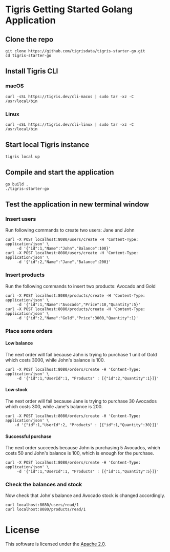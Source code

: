 # Tigris Getting Started Golang Application

## Clone the repo

```shell
git clone https://github.com/tigrisdata/tigris-starter-go.git
cd tigris-starter-go
```

## Install Tigris CLI

### macOS
```shell
curl -sSL https://tigris.dev/cli-macos | sudo tar -xz -C /usr/local/bin
```

### Linux
```shell
curl -sSL https://tigris.dev/cli-linux | sudo tar -xz -C /usr/local/bin
```

## Start local Tigris instance
```shell
tigris local up
```

## Compile and start the application
```shell
go build .
./tigris-starter-go
```

## Test the application in new terminal window

### Insert users

Run following commands to create two users: Jane and John

```shell
curl -X POST localhost:8080/users/create -H 'Content-Type: application/json' \
	 -d '{"id":1,"Name":"John","Balance":100}'
curl -X POST localhost:8080/users/create -H 'Content-Type: application/json' \
	 -d '{"id":2,"Name":"Jane","Balance":200}'
```

### Insert products

Run the following commands to insert two products: Avocado and Gold

```shell
curl -X POST localhost:8080/products/create -H 'Content-Type: application/json' \
	 -d '{"id":1,"Name":"Avocado","Price":10,"Quantity":5}'
curl -X POST localhost:8080/products/create -H 'Content-Type: application/json' \
	 -d '{"id":2,"Name":"Gold","Price":3000,"Quantity":1}'
```

### Place some orders

#### Low balance

The next order will fail because John is trying to purchase 1 unit of Gold which costs 3000,
while John's balance is 100.

```shell
curl -X POST localhost:8080/orders/create -H 'Content-Type: application/json' \
	 -d '{"id":1,"UserId":1, "Products" : [{"id":2,"Quantity":1}]}'
```

#### Low stock

The next order will fail because Jane is trying to purchase 30 Avocados which costs 300, while
Jane's balance is 200.

```shell
curl -X POST localhost:8080/orders/create -H 'Content-Type: application/json' \
	-d '{"id":1,"UserId":2, "Products" : [{"id":1,"Quantity":30}]}'
```

#### Successful purchase

The next order succeeds because John is purchasing 5 Avocados, which costs 50 and
John's balance is 100, which is enough for the purchase.

```shell
curl -X POST localhost:8080/orders/create -H 'Content-Type: application/json' \
	 -d '{"id":1,"UserId":1, "Products" : [{"id":1,"Quantity":5}]}'
```

### Check the balances and stock

Now check that John's balance and Avocado stock is changed accordingly.

```shell
curl localhost:8080/users/read/1
curl localhost:8080/products/read/1
```

# License

This software is licensed under the [Apache 2.0](LICENSE).
